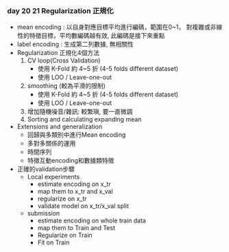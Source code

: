 ### day 20 21 Regularization 正規化

- mean encoding : 以自身對應目標平均進行編碼，範圍在0~1， 對複雜或非線性的特徵目標，平均數編碼越有效, 此編碼是接下來重點
- label encoding : 生成第二列數據, 無相關性
- Regularization 正規化4個方法
    1. CV loop(Cross Validation)
        - 使用 K-Fold 約 4~5 折 (4-5 folds different dataset)
        - 使用 LOO / Leave-one-out
    2. smoothing (較為平滑的限制)
        - 使用 K-Fold 約 4~5 折 (4-5 folds different dataset)
        - 使用 LOO / Leave-one-out
    3. 增加隨機噪音/雜訊: 較繁瑣, 要一直微調
    4. Sorting and calculating expanding mean
- Extensions and generalization
    -  回歸與多類別中進行Mean encoding
    -  多對多關係的運用
    -  時間序列
    -  特徵互動encoding和數據類特徵
- 正確的validation步驟
    - Local experiments
        - estimate encoding on x_tr
        - map them to x_tr and x_val
        - regularize on x_tr
        - validate model on x_tr/x_val split
    - submission
        - estimate encoding on whole train data
        - map them to Train and Test
        - Regularize on Train
        - Fit on Train